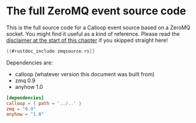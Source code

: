 # The full ZeroMQ event source code

This is the full source code for a Calloop event source based on a ZeroMQ socket. You might find it useful as a kind of reference. Please read the [disclaimer at the start of this chapter](ch03-00-a-full-example-zeromq.md#disclaimer) if you skipped straight here!

```rust
{{#rustdoc_include zmqsource.rs}}
```

Dependencies are:
- calloop (whatever version this document was built from)
- zmq 0.9
- anyhow 1.0

```toml
[dependencies]
calloop = { path = '../..' }
zmq = "0.9"
anyhow = "1.0"
```
